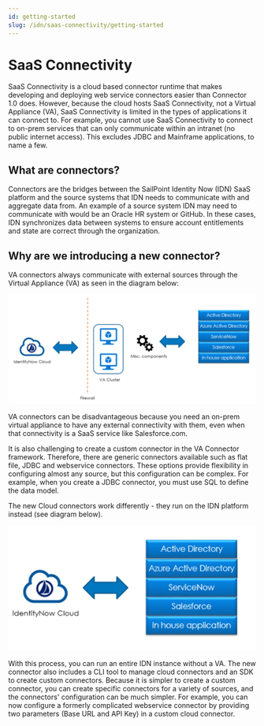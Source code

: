 ```yaml
---
id: getting-started
slug: /idn/saas-connectivity/getting-started
---
```

# SaaS Connectivity

SaaS Connectivity is a cloud based connector runtime that makes developing and deploying web service connectors easier than Connector 1.0 does.  However, because the cloud hosts SaaS Connectivity, not a Virtual Appliance (VA), SaaS Connectivity is limited in the types of applications it can connect to.  For example, you cannot use SaaS Connectivity to connect to on-prem services that can only communicate within an intranet (no public internet access).  This excludes JDBC and Mainframe applications, to name a few.

## What are connectors?

Connectors are the bridges between the SailPoint Identity Now (IDN) SaaS platform and the source systems that IDN needs to communicate with and aggregate data from. An example of a source system IDN may need to communicate with would be an Oracle HR system or GitHub. In these cases, IDN synchronizes data between systems to ensure account entitlements and state are correct through the organization.

## Why are we introducing a new connector?

VA connectors always communicate with external sources through the Virtual Appliance (VA) as seen in the diagram below:

![Old Connectivity](./img/old_connectivity_diagram.png)

VA connectors can be disadvantageous because you need an on-prem virtual appliance to have any external connectivity with them, even when that connectivity is a SaaS service like Salesforce.com. 

It is also challenging to create a custom connector in the VA Connector framework. Therefore, there are generic connectors available such as flat file, JDBC and webservice connectors. These options provide flexibility in configuring almost any source, but this configuration can be complex. For example, when you create a JDBC connector, you must use SQL to define the data model.

The new Cloud connectors work differently - they run on the IDN platform instead (see diagram below).

![New Connectivity](./img/new_connectivity_diagram.png)

With this process, you can run an entire IDN instance without a VA. The new connector also includes a CLI tool to manage cloud connectors and an SDK to create custom connectors. Because it is simpler to create a custom connector, you can create specific connectors for a variety of sources, and the connectors' configuration can be much simpler. For example, you can now configure a formerly complicated webservice connector by providing two parameters (Base URL and API Key) in a custom cloud connector.